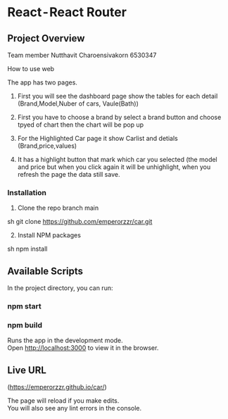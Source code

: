 # React - React Router

## Project Overview
Team member Nutthavit Charoensivakorn 6530347

How to use web

The app has two pages.

1. First you will see the dashboard page show the tables for each detail (Brand,Model,Nuber of cars, Vaule(Bath))

2. First you have to choose a brand by select a brand button and choose tpyed of chart then the chart will be pop up

3. For the Highlighted Car page it show  Carlist and detials (Brand,price,values)

4. It has a highlight button that mark which car you selected (the model and price but when you click again it will be unhighlight, when you refresh the page the data still save. 


### Installation
1. Clone the repo branch main
   
sh
   git clone https://github.com/emperorzzr/car.git
   

2. Install NPM packages
   
sh
   npm install
   



## Available Scripts

In the project directory, you can run:

### npm start

### npm build

Runs the app in the development mode.<br />
Open [http://localhost:3000](http://localhost:3000) to view it in the browser.


## Live URL
(https://emperorzzr.github.io/car/)


The page will reload if you make edits.<br />
You will also see any lint errors in the console.
